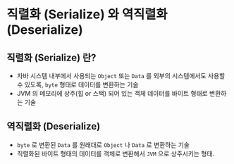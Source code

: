 
# 직렬화 (Serialize) 와 역직렬화 (Deserialize)

## 직렬화 (Serialize) 란?
- 자바 시스템 내부에서 사용되는 `Object` 또는 `Data` 를 외부의 시스템에서도 사용할 수 있도록, `byte` 형태로 데이터를 변환하는 기술
- JVM 의 메모리에 상주(힙 or 스택) 되어 있는 객체 데이터를 바이트 형태로 변환하는 기술

## 역직렬화 (Deserialize)
- `byte` 로 변환된 `Data` 를 원래대로 `Object` 나 `Data` 로 변환하는 기술
- 직렬화된 바이트 형태의 데이터를 객체로 변환해서 `JVM` 으로 상주시키는 형태.


